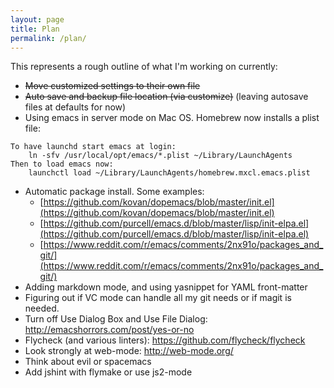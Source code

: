 ```yaml
---
layout: page
title: Plan
permalink: /plan/
---
```


This represents a rough outline of what I'm working on currently:

* ~~Move customized settings to their own file~~
* ~~Auto save and backup file location (via customize)~~ (leaving autosave files at defaults for now)
* Using emacs in server mode on Mac OS. Homebrew now installs a plist file:

```
To have launchd start emacs at login:
    ln -sfv /usr/local/opt/emacs/*.plist ~/Library/LaunchAgents
Then to load emacs now:
    launchctl load ~/Library/LaunchAgents/homebrew.mxcl.emacs.plist
```

* Automatic package install. Some examples:
  * [https://github.com/kovan/dopemacs/blob/master/init.el](https://github.com/kovan/dopemacs/blob/master/init.el)
  * [https://github.com/purcell/emacs.d/blob/master/lisp/init-elpa.el](https://github.com/purcell/emacs.d/blob/master/lisp/init-elpa.el)
  * [https://www.reddit.com/r/emacs/comments/2nx91o/packages_and_git/](https://www.reddit.com/r/emacs/comments/2nx91o/packages_and_git/)
* Adding markdown mode, and using yasnippet for YAML front-matter
* Figuring out if VC mode can handle all my git needs or if magit is needed.
* Turn off Use Dialog Box and Use File Dialog: http://emacshorrors.com/post/yes-or-no
* Flycheck (and various linters): https://github.com/flycheck/flycheck
* Look strongly at web-mode: http://web-mode.org/
* Think about evil or spacemacs
* Add jshint with flymake or use js2-mode
